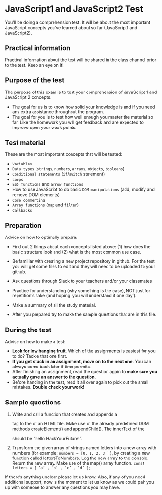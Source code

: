 # JavaScript1 and JavaScript2 Test

You’ll be doing a comprehension test. It will be about the most important JavaScript concepts you’ve learned about so far (JavaScript1 and JavaScript2). 

## Practical information
Practical information about the test will be shared in the class channel prior to the test. Keep an eye on it!

## Purpose of the test
The purpose of this exam is to test your comprehension of JavaScript 1 and JavaScript 2 concepts.
- The goal for us is to know how solid your knowledge is and if you need any extra assistance throughout the program.
- The goal for you is to test how well enough you master the material so far.
Like the homework you will get feedback and are expected to improve upon your weak points.

## Test material
These are the most important concepts that will be tested:
- `Variables`
- `Data types` (`strings`, `numbers`, `arrays`, `objects`, `booleans`)
- `Conditional statements` (`if`/`switch` statement)
- `Loops`
- `ES5 functions` and `arrow functions`
- How to use JavaScript to do basic `DOM manipulations` (add, modify and remove DOM elements)
- `Code commenting`
- `Array functions` (`map` and `filter`)
- `Callbacks`

## Preparation
Advice on how to optimally prepare:
- Find out 2 things about each concepts listed above: (1) how does the basic structure look and (2) what is the most common use case.

- Be familiar with creating a new project repository in github. For the test you will get some files to edit and they will need to be uploaded to your github.

- Ask questions through Slack to your teachers and/or your classmates

- Practice for understanding (why something is the case), NOT just for repetition’s sake (and hoping ‘you will understand it one day’).

- Make a summary of all the study material.

- After you prepared try to make the sample questions that are in this file.

## During the test
Advise on how to make a test:
- **Look for low hanging fruit**. Which of the assignments is easiest for you to do? Tackle that one first. 
- **If you get stuck in an assignment, move on to the next one**. You can always come back later if time permits.
- After finishing an assignment, read the question again to **make sure you actually gave an answer to the question**. 
- Before handing in the test, read it all over again to pick out the small mistakes. **Double check your work!**

## Sample questions
1. Write and call a function that creates and appends a <p> tag to the <body> of an HTML file. Make use of the already predefined DOM methods createElement() and appendChild(). The innerText of the <p> should be “hello HackYourFuture!”.

2. Transform the given array of strings named letters into a new array with numbers (for example: `numbers = [0, 1, 2, 3 ]` ), by creating a new function called lettersToNumbers. Log the new array to the console. Return the new array. Make use of the map() array function. 
`const letters = [ ‘a’ , ‘b’ , ‘c’ , ‘d’ ];`


If there’s anything unclear please let us know. Also, if any of you need additional support, now is the moment to let us know as we could pair you up with someone to answer any questions you may have.
